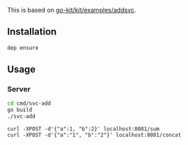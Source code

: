 This is based on [go-kit/kit/examples/addsvc](https://github.com/go-kit/kit/tree/v0.5.0/examples/addsvc).

## Installation
```bash
dep ensure
```

## Usage
### Server
```bash
cd cmd/svc-add
go build
./svc-add
```
```
curl -XPOST -d'{"a":1, "b":2}' localhost:8081/sum
curl -XPOST -d'{"a":"1", "b":"2"}' localhost:8081/concat
```